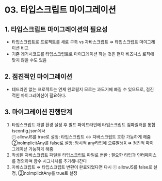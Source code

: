 # **03. 타입스크립트 마이그레이션**

## **1. 타입스크립트 마이그레이션의 필요성**

- 타입스크립트로 프로젝트를 새로 구축 vs 자바스크립트 ⇒ 타입스크립트 마이그레이션 비교
- 기존 레거시코드를 타입스크립트로 마이그레이션 하는 것은 현재 비즈니스 로직에 맞지 않을 수도 있음

## **2. 점진적인 마이그레이션**

- 데드라인 없는 프로젝트는 언제 완료될지 모르는 과도기에 빠질 수 있으므로, 점진적인 마이그레이션이 필요하다.

## **3. 마이그레이션 진행단계**

1. 타입스크립트 개발 환경 설정 후 빌드 파이프라인에 타입스크립트 컴파일러를 통합
tsconfig.json에서 <br>
ⓛ allowJS를 true로 설정:  타입스크립트 ↔ 자바스크립트 호환 가능하게 해줌  <br>
②noImplicitAny를 false로 설정: 암시적 any타입에 오류발생X ⇒ 점진적 마이그레이션 가능하게 해줌  <br>
2. 작성된 자바스크립트 파일을 타입스크립트 파일로 변환 : 필요한 타입과 인터페이스를 정의하며 함수 시그니처를 추가해나간다
3. 자바스크립트 ⇒ 타입스크립트 변환이 완료되었다면 다시
ⓛ allowJS를 false로 설정, ②noImplicitAny를 true로 설정
